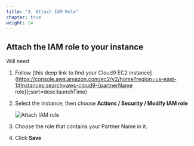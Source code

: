 ```yaml
---
title: "3. Attach IAM Role"
chapter: true
weight: 14
---
```


## Attach the IAM role to your instance

Will need

1. Follow [this deep link to find your Cloud9 EC2 instance](https://console.aws.amazon.com/ec2/v2/home?region=us-east-1#Instances:search=aws-cloud9-{partnerName role}};sort=desc:launchTime)

2. Select the instance, then choose **Actions / Security / Modify IAM role**

    ![Attach IAM role](/images/setup/attachIAMrole.png)

3. Choose the role that contains your Partner Name in it.

    

4. Click **Save**



